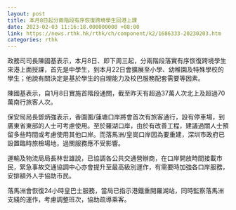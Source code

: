 ```yaml
---
layout: post
title: 本月8日起分兩階段有序恢復跨境學生回港上課
date: 2023-02-03 11:16:18.000000000 +08:00
link: https://news.rthk.hk/rthk/ch/component/k2/1686333-20230203.htm
categories: rthk
---
```


政務司司長陳國基表示，本月8日、即下周三起，分兩階段落實有序恢復跨境學生來港上面授課，首先是中學生，到本月22日會擴展至小學、幼稚園及特殊學校的學生；他說有關決定是基於學生的自理能力及校巴服務配套需要等因素。

陳國基表示，自1月8日實施首階段通關，截至昨天有超過37萬人次北上及超過70萬南行旅客人次。

保安局局長鄧炳強表示，香園圍/蓮塘口岸將會首次有旅客通行，設有停車場，到廣東省東部的人士可考慮使用。至於羅湖口岸，由於有改善工程，建議過關人士預留多些時間或考慮使用其他口岸。而落馬洲/皇崗口岸因為要重建，深圳市政府已設置臨時旅檢場地，過關服務應不受影響。

運輸及物流局局長林世雄說，已協調各公共交通營辦商，在口岸開放時間接載市民，緊急事故交通協調中心亦會提升至最高級別運作，有需要時加強各口岸服務，安排額外人手協助市民。

落馬洲會恢復24小時皇巴士服務，當局已指示港鐵重開羅湖站，同時監察落馬洲支綫的運作，考慮調整班次，協助疏導乘客。
